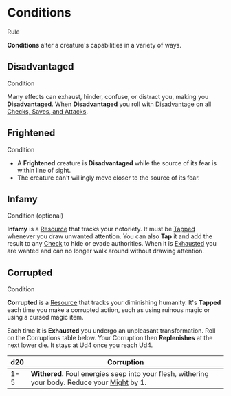 # Conditions

Rule

**Conditions** alter a creature's capabilities in a variety of ways.

<section class="summaries">

<section class="summary">

## Disadvantaged

Condition

Many effects can exhaust, hinder, confuse, or distract you, making you **Disadvantaged**. When **Disadvantaged** you roll with [Disadvantage](pages/rules/advantage) on all [Checks, Saves, and Attacks](../../pages/rules/rolling/checks.md).

</section>

<section class="summary">

## Frightened

Condition

  + A **Frightened** creature is **Disadvantaged** while the source of its fear is within line of sight.
  + The creature can't willingly move closer to the source of its fear.

</section>

<section class="summary">

## Infamy

Condition (optional)

**Infamy** is a [Resource](../../pages/rules/usage.md) that tracks your notoriety. It must be [Tapped](../../pages/rules/usage.md) whenever you draw unwanted attention. You can also **Tap** it and add the result to any [Check](../../pages/rules/checks.md) to hide or evade authorities. When it is [Exhausted](../../pages/rules/usage.md) you are wanted and can no longer walk around without drawing attention.

</section>

<section class="summary">

## Corrupted

Condition

**Corrupted** is a [Resource](../../pages/rules/usage.md) that tracks your diminishing humanity. It's **Tapped** each time you make a corrupted action, such as using ruinous magic or using a cursed magic item.

Each time it is **Exhausted** you undergo an unpleasant transformation. Roll on the Corruptions table below. Your Corruption then **Replenishes** at the next lower die. It stays at Ud4 once you reach Ud4.

| d20 | Corruption |
| --- | ---------- |
| 1-5 | **Withered.** Foul energies seep into your flesh, withering your body. Reduce your [Might](../../pages/characters/attributes.md#might) by 1.

</section>

</section>
